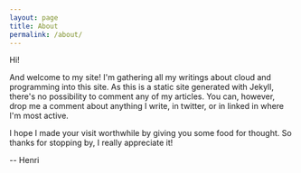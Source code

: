 ```yaml
---
layout: page
title: About
permalink: /about/
---
```


Hi!

And welcome to my site! I'm gathering all my writings about cloud and programming into this site. As this is a static site generated with Jekyll, there's no possibility to comment any of my articles. You can, however, drop me a comment about anything I write, in twitter, or in linked in where I'm most active.

I hope I made your visit worthwhile by giving you some food for thought. So thanks for stopping by, I really appreciate it!

-- Henri
